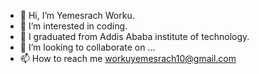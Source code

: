 - 👋 Hi, I’m Yemesrach Worku.
- 👀 I’m interested in coding.
- 🌱 I graduated from Addis Ababa institute of technology.
- 💞️ I’m looking to collaborate on ...
- 📫 How to reach me workuyemesrach10@gmail.com


<!---
Yemesrach/Yemesrach is a ✨ special ✨ repository because its `README.md` (this file) appears on your GitHub profile.
You can click the Preview link to take a look at your changes.
--->
